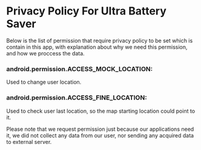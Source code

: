 # Privacy Policy For Ultra Battery Saver






Below is the list of permission that require privacy policy to be set which is contain in this app, with explanation about why we need this permission, and how we proccess the data.


### android.permission.ACCESS_MOCK_LOCATION:

Used to change user location.


### android.permission.ACCESS_FINE_LOCATION:

Used to check user last location, so the map starting location could point to it.



Please note that we request permission just because our applications need it, we did not collect any data from our user, nor sending any acquired data to external server.
